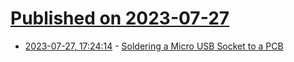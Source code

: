 # [Published on 2023-07-27](index.md)

* [2023-07-27, 17:24:14](https://lobste.rs/s/p53bie/soldering_micro_usb_socket_pcb) - [Soldering a Micro USB Socket to a PCB](https://bigdanzblog.wordpress.com/2023/07/26/soldering-a-micro-usb-socket-to-a-pcb/)
